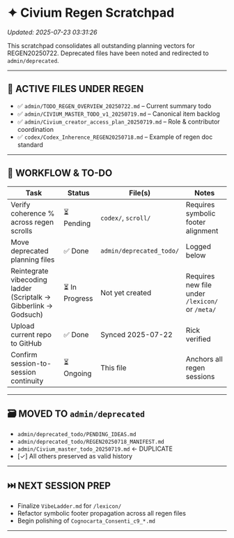<!-- Filename: SCRATCHPAD_REGEN.md -->
# ✦ Civium Regen Scratchpad
*Updated: 2025-07-23 03:31:26*

This scratchpad consolidates all outstanding planning vectors for REGEN20250722. Deprecated files have been noted and redirected to `admin/deprecated`.

---

## 🧠 ACTIVE FILES UNDER REGEN

- ✅ `admin/TODO_REGEN_OVERVIEW_20250722.md` – Current summary todo
- ✅ `admin/CIVIUM_MASTER_TODO_v1_20250719.md` – Canonical item backlog
- ✅ `admin/Civium_creator_access_plan_20250719.md` – Role & contributor coordination
- ✅ `codex/Codex_Inherence_REGEN20250718.md` – Example of regen doc standard

---

## 🔄 WORKFLOW & TO-DO

| Task | Status | File(s) | Notes |
|------|--------|---------|-------|
| Verify coherence % across regen scrolls | ⏳ Pending | `codex/`, `scroll/` | Requires symbolic footer alignment |
| Move deprecated planning files | ✅ Done | `admin/deprecated_todo/` | Logged below |
| Reintegrate vibecoding ladder (Scriptalk → Gibberlink → Godsuch) | ⏳ In Progress | Not yet created | Requires new file under `/lexicon/` or `/meta/` |
| Upload current repo to GitHub | ✅ Done | Synced 2025-07-22 | Rick verified |
| Confirm session-to-session continuity | ⏳ Ongoing | This file | Anchors all regen sessions |

---

## 🗃️ MOVED TO `admin/deprecated`

- `admin/deprecated_todo/PENDING_IDEAS.md`
- `admin/deprecated_todo/REGEN20250718_MANIFEST.md`
- `admin/Civium_master_todo_20250719.md` ← DUPLICATE
- [✓] All others preserved as valid history

---

## ⏭️ NEXT SESSION PREP

- Finalize `VibeLadder.md` for `/lexicon/`
- Refactor symbolic footer propagation across all regen files
- Begin polishing of `Cognocarta_Consenti_c9_*.md`

---





